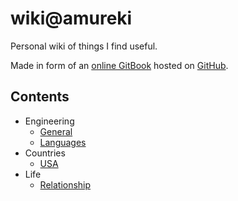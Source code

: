 # wiki@amureki

Personal wiki of things I find useful.

Made in form of an [online GitBook](https://wiki.amureki.me) hosted on [GitHub](https://github.com/amureki/wiki).

## Contents

* Engineering
  * [General](engineering/general.md)
  * [Languages](engineering/languages/)
* Countries
  * [USA](countries/usa.md)
* Life
  * [Relationship](life/relationship.md)

